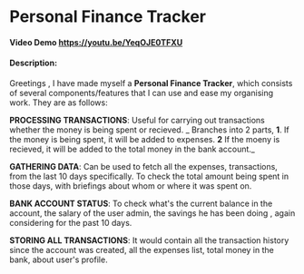 # Personal Finance Tracker
#### Video Demo <https://youtu.be/YeqOJE0TFXU>
#### Description:
Greetings , I have made myself a **Personal Finance Tracker**, which consists of several components/features that I can use and ease my organising work. They are as follows:

**PROCESSING TRANSACTIONS**: Useful for carrying out transactions whether the money is being spent or recieved. _ Branches into 2 parts, **1**. If the money is being spent, it will be added to expenses. **2** If the moeny is recieved, it will be added to the total money in the bank account._

**GATHERING DATA**: Can be used to fetch all the expenses, transactions, from the last 10 days specifically. To check the total amount being spent in those days, with briefings about whom or where it was spent on.

**BANK ACCOUNT STATUS**: To check what's the current balance in the account, the salary of the user admin, the savings he has been doing , again considering for the past 10 days.

**STORING ALL TRANSACTIONS**: It would contain all the transaction history since the account was created, all the expenses list, total money in the bank, about user's profile.
